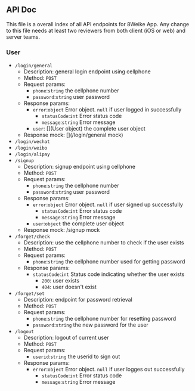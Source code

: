## API Doc

This file is a overall index of all API endpoints for
8Weike App. Any change to this file needs at least two
reviewers from both client (iOS or web) and server teams.

### User

- `/login/general`
    - Description: general login endpoint using cellphone
    - Method: `POST` 
    - Request params:
        - `phone`:`string` the cellphone number
        - `password`:`string` user password
    - Response params:
        - `error`:`object` Error object. `null` if user logged in successfully  
            - `statusCode`:`int` Error status code
            - `message`:`string` Error message 
        - `user`: [](User object) the complete user object 
    - Response mock: [](/login/general mock)
- `/login/wechat`
- `/login/weibo`
- `/login/alipay`
- `/signup`
    - Description: signup endpoint using cellphone
    - Method: `POST` 
    - Request params:
        - `phone`:`string` the cellphone number
        - `password`:`string` user password
    - Response params:
        - `error`:`object` Error object. `null` if user signed up successfully  
            - `statusCode`:`int` Error status code
            - `message`:`string` Error message
        - `user`:`object` the complete user object 
    - Response mock: /signup mock
- `/forget/check`
    - Description: use the cellphone number to check if the user exists
    - Method: `POST`
    - Request params:
        - `phone`:`string` the cellphone number used for getting password
    - Response params:
        - `statusCode`:`int` Status code indicating whether the user exists
            - `200`: user exists 
            - `404`: user doesn't exist
- `/forget/set`
    - Description: endpoint for password retrieval
    - Method: `POST`
    - Request params:
        - `phone`:`string` the cellphone number for resetting password
        - `password`:`string` the new password for the user    
- `/logout`
    - Description: logout of current user
    - Method: `POST`
    - Request params:
        - `userid`:`string` the userid to sign out
    - Response params:
        - `error`:`object` Error object. `null` if user logges out successfully  
            - `statusCode`:`int` Error status code
            - `message`:`string` Error message
                   
